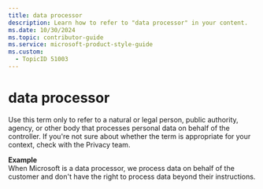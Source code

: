 ```yaml
---
title: data processor
description: Learn how to refer to "data processor" in your content.
ms.date: 10/30/2024
ms.topic: contributor-guide
ms.service: microsoft-product-style-guide
ms.custom:
  - TopicID 51003
---
```



# data processor

Use this term only to refer to a natural or legal person, public authority, agency, or other body that processes personal data on behalf of the controller. If you're not sure about whether the term is appropriate for your context, check with the Privacy team.

**Example**  
When Microsoft is a data processor, we process data on behalf of the customer and don't have the right to process data beyond their instructions.